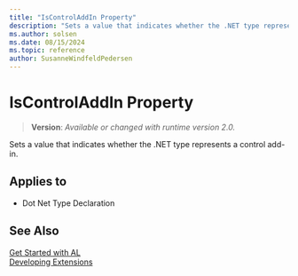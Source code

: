 ```yaml
---
title: "IsControlAddIn Property"
description: "Sets a value that indicates whether the .NET type represents a control add-in."
ms.author: solsen
ms.date: 08/15/2024
ms.topic: reference
author: SusanneWindfeldPedersen
---
```

[//]: # (START>DO_NOT_EDIT)
[//]: # (IMPORTANT:Do not edit any of the content between here and the END>DO_NOT_EDIT.)
[//]: # (Any modifications should be made in the .xml files in the ModernDev repo.)
# IsControlAddIn Property
> **Version**: _Available or changed with runtime version 2.0._

Sets a value that indicates whether the .NET type represents a control add-in.

## Applies to
-   Dot Net Type Declaration

[//]: # (IMPORTANT: END>DO_NOT_EDIT)

## See Also  
[Get Started with AL](../devenv-get-started.md)  
[Developing Extensions](../devenv-dev-overview.md)  